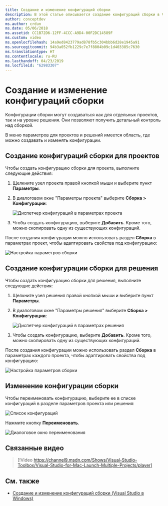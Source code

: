 ```yaml
---
title: Создание и изменение конфигураций сборки
description: В этой статье описывается создание конфигураций сборки в Visual Studio для Mac
author: conceptdev
ms.author: crdun
ms.date: 05/06/2018
ms.assetid: CC1B72D6-12FF-4CCC-A9D4-00F2DC14589F
ms.custom: video
ms.openlocfilehash: 14a9ed8423779ad878fb5c304bbb6d28e1945a91
ms.sourcegitcommit: 94b3a052fb1229c7e7f8804b09c1d403385c7630
ms.translationtype: HT
ms.contentlocale: ru-RU
ms.lasthandoff: 04/23/2019
ms.locfileid: "62983307"
---
```

# <a name="creating-and-editing-build-configurations"></a>Создание и изменение конфигураций сборки

Конфигурации сборки могут создаваться как для отдельных проектов, так и на уровне решения. Они позволяют получить детальный контроль над сборкой.

В меню параметров для проектов и решений имеется область, где можно создавать и изменять конфигурации.

## <a name="creating-a-project-build-configurations"></a>Создание конфигураций сборки для проектов

Чтобы создать конфигурацию сборки для проекта, выполните следующие действия:

1. Щелкните узел проекта правой кнопкой мыши и выберите пункт **Параметры**.

2. В диалоговом окне "Параметры проекта" выберите **Сборка > Конфигурации**:

    ![Диспетчер конфигураций в параметрах проекта](media/create-and-edit-configurations-image2.png)

3. Чтобы создать конфигурацию, выберите **Добавить**. Кроме того, можно скопировать одну из существующих конфигураций.

После создания конфигурации можно использовать раздел **Сборка** в параметрах проект, чтобы адаптировать свойства под конфигурацию:

![Настройка параметров сборки](media/create-and-edit-configurations-image3.png)

## <a name="creating-a-solution-build-configuration"></a>Создание конфигурации сборки для решения

Чтобы создать конфигурацию сборки для решения, выполните следующие действия:

1. Щелкните узел решения правой кнопкой мыши и выберите пункт **Параметры**.

2. В диалоговом окне "Параметры решения" выберите **Сборка > Конфигурации**:

    ![Диспетчер конфигураций в параметрах решения](media/create-and-edit-configurations-image1.png)

3. Чтобы создать конфигурацию, выберите **Добавить**. Кроме того, можно скопировать одну из существующих конфигураций.

После создания конфигурации можно использовать раздел **Сборка** в параметрах каждого проекта, чтобы адаптировать свойства под конфигурацию:

![Настройка параметров сборки](media/create-and-edit-configurations-image3.png)

## <a name="editing-a-build-configuration"></a>Изменение конфигурации сборки

Чтобы переименовать конфигурацию, выберите ее в списке конфигураций в разделе параметров проекта или решения:

![Список конфигураций](media/create-and-edit-configurations-image4.png)

Нажмите кнопку **Переименовать**.

![Диалоговое окно переименования](media/create-and-edit-configurations-image5.png)

## <a name="related-video"></a>Связанные видео

> [!Video https://channel9.msdn.com/Shows/Visual-Studio-Toolbox/Visual-Studio-for-Mac-Launch-Multiple-Projects/player]

## <a name="see-also"></a>См. также

- [Создание и изменение конфигураций сборки (Visual Studio в Windows)](/visualstudio/ide/how-to-create-and-edit-configurations)